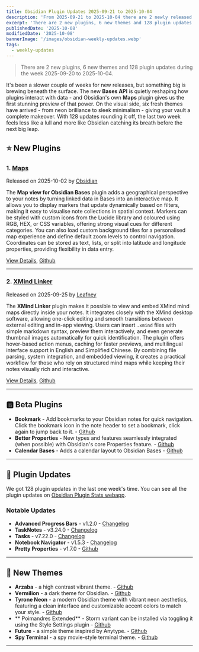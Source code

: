 ```yaml
---
title: Obsidian Plugin Updates 2025-09-21 to 2025-10-04
description: 'From 2025-09-21 to 2025-10-04 there are 2 newly released plugins, 6 new themes and 128 plugin updates'
excerpt: 'There are 2 new plugins, 6 new themes and 128 plugin updates during the week 2025-09-20 to 2025-10-04.'
publishedDate: '2025-10-08'
modifiedDate: '2025-10-08'
bannerImage: '/images/obsidian-weekly-updates.webp'
tags:
  - weekly-updates
---
```


> There are 2 new plugins, 6 new themes and 128 plugin updates during the week 2025-09-20 to 2025-10-04.

It's been a slower couple of weeks for new releases, but something big is brewing beneath the surface. The new **Bases API** is quietly reshaping how plugins interact with data - and Obsidian's own **Maps** plugin gives us the first stunning preview of that power. On the visual side, six fresh themes have arrived - from neon brilliance to sleek minimalism - giving your vault a complete makeover. With 128 updates rounding it off, the last two week feels less like a lull and more like Obsidian catching its breath before the next big leap.

## ⭐ New Plugins

### 1. [Maps](/plugins/maps)

Released on 2025-10-02 by [Obsidian](https://github.com/obsidianmd)

The **Map view for Obsidian Bases** plugin adds a geographical perspective to your notes by turning linked data in Bases into an interactive map. It allows you to display markers that update dynamically based on filters, making it easy to visualise note collections in spatial context. Markers can be styled with custom icons from the Lucide library and coloured using RGB, HEX, or CSS variables, offering strong visual cues for different categories. You can also load custom background tiles for a personalised map experience and define default zoom levels to control navigation. Coordinates can be stored as text, lists, or split into latitude and longitude properties, providing flexibility in data entry.

[View Details](/plugins/maps), [Github](https://github.com/obsidianmd/obsidian-maps)

---

### 2. [XMind Linker](/plugins/xmind-linker)

Released on 2025-09-25 by [Leafney](https://github.com/leafney)

The **XMind Linker** plugin makes it possible to view and embed XMind mind maps directly inside your notes. It integrates closely with the XMind desktop software, allowing one-click editing and smooth transitions between external editing and in-app viewing. Users can insert `.xmind` files with simple markdown syntax, preview them interactively, and even generate thumbnail images automatically for quick identification. The plugin offers hover-based action menus, caching for faster previews, and multilingual interface support in English and Simplified Chinese. By combining file parsing, system integration, and embedded viewing, it creates a practical workflow for those who rely on structured mind maps while keeping their notes visually rich and interactive.

[View Details](/plugins/xmind-linker), [Github](https://github.com/leafney/obsidian-xmind-linker)

---

## 🅱️ Beta Plugins

- **Bookmark** - Add bookmarks to your Obsidian notes for quick navigation. Click the bookmark icon in the note header to set a bookmark, click again to jump back to it. - [Github](https://github.com/AlexKucera/bookmark)
- **Better Properties** - New types and features seamlessly integrated (when possible) with Obsidian's core Properties feature. - [Github](https://github.com/unxok/obsidian-better-properties)
- **Calendar Bases** - Adds a calendar layout to Obsidian Bases - [Github](https://github.com/edrickleong/obsidian-calendar-bases)

---

## 🔁 Plugin Updates

We got 128 plugin updates in the last one week's time. You can see all the plugin updates on [Obsidian Plugin Stats webapp](/updates).

### Notable Updates

- **Advanced Progress Bars** - v1.2.0 - [Changelog](https://github.com/cactuzhead/Advanced-Progress-Bars/releases/tag/1.2.0)
- **TaskNotes** - v3.24.0 - [Changelog](https://github.com/callumalpass/tasknotes/blob/main/docs/releases/3.24.0.md)
- **Tasks** - v7.22.0 - [Changelog](https://github.com/obsidian-tasks-group/obsidian-tasks/releases/tag/7.22.0)
- **Notebook Navigator** - v1.5.3 - [Changelog](https://github.com/johansan/notebook-navigator/releases/tag/1.5.3)
- **Pretty Properties** - v1.7.0 - [Github](https://github.com/anareaty/pretty-properties)

---

## 🎨 New Themes

- **Arzaba** - a high contrast vibrant theme. - [Github](https://github.com/DarioArzaba/Obsidian-Theme-Arzaba)
- **Vermilion** - a dark theme for Obsidian. - [Github](https://github.com/vigor-13/vermilion-theme)
- **Tyrone Neon** - a modern Obsidian theme with vibrant neon aesthetics, featuring a clean interface and customizable accent colors to match your style. - [Github](https://github.com/tyronejosee/tyrone-neon)
- ** Poimandres Extended** - Storm variant can be installed via toggling it using the Style Settings plugin - [Github](https://github.com/bastiangx/poimandres.obsidian)
- **Future** - a simple theme inspired by Anytype. - [Github](https://github.com/Bluemoondragon07/obsidian-future)
- **Spy Terminal** - a spy movie-style terminal theme. - [Github](https://github.com/IchiroFukuda/spy-terminal-theme)

---

